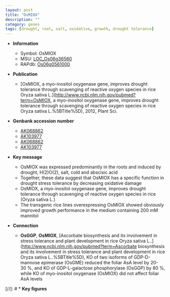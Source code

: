 ```yaml
---
layout: post
title: "OsMIOX"
description: ""
category: genes
tags: [drought, root, salt, oxidative, growth, drought tolerance]
---
```


* **Information**  
    + Symbol: OsMIOX  
    + MSU: [LOC_Os06g36560](http://rice.uga.edu/cgi-bin/ORF_infopage.cgi?orf=LOC_Os06g36560)  
    + RAPdb: [Os06g0561000](http://rapdb.dna.affrc.go.jp/viewer/gbrowse_details/irgsp1?name=Os06g0561000)  

* **Publication**  
    + [OsMIOX, a myo-inositol oxygenase gene, improves drought tolerance through scavenging of reactive oxygen species in rice Oryza sativa L.](http://www.ncbi.nlm.nih.gov/pubmed?term=OsMIOX, a myo-inositol oxygenase gene, improves drought tolerance through scavenging of reactive oxygen species in rice Oryza sativa L.%5BTitle%5D), 2012, Plant Sci.

* **Genbank accession number**  
    + [AK068862](http://www.ncbi.nlm.nih.gov/nuccore/AK068862)
    + [AK103977](http://www.ncbi.nlm.nih.gov/nuccore/AK103977)
    + [AK068862](http://www.ncbi.nlm.nih.gov/nuccore/AK068862)
    + [AK103977](http://www.ncbi.nlm.nih.gov/nuccore/AK103977)

* **Key message**  
    + OsMIOX was expressed predominantly in the roots and induced by drought, H(2)O(2), salt, cold and abscisic acid
    + Together, these data suggest that OsMIOX has a specific function in drought stress tolerance by decreasing oxidative damage
    + OsMIOX, a myo-inositol oxygenase gene, improves drought tolerance through scavenging of reactive oxygen species in rice (Oryza sativa L.)
    + The transgenic rice lines overexpressing OsMIOX showed obviously improved growth performance in the medium containing 200 mM mannitol

* **Connection**  
    + __OsGGP__, __OsMIOX__, [Ascorbate biosynthesis and its involvement in stress tolerance and plant development in rice Oryza sativa L..](http://www.ncbi.nlm.nih.gov/pubmed?term=Ascorbate biosynthesis and its involvement in stress tolerance and plant development in rice Oryza sativa L..%5BTitle%5D), KO of two isoforms of GDP-D-mannose epimerase (OsGME) reduced the foliar AsA level by 20-30 %, and KO of GDP-L-galactose phosphorylase (OsGGP) by 80 %, while KO of myo-inositol oxygenase (OsMIOX) did not affect foliar AsA levels

[//]: # * **Key figures**  


